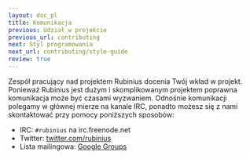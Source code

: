 ```yaml
---
layout: doc_pl
title: Komunikacja
previous: Udział w projekcie
previous_url: contributing
next: Styl programowania
next_url: contributing/style-guide
review: true
---
```


Zespół pracujący nad projektem Rubinius docenia Twój wkład w
projekt. Ponieważ Rubinius jest dużym i skomplikowanym projektem
poprawna komunikacja może być czasami wyzwaniem. Odnośnie komunikacji
polegamy w głównej mierze na kanale IRC, ponadto możesz się z nami
skontaktować przy pomocy poniższych sposobów:

* IRC: `#rubinius` na irc.freenode.net
* Twitter: [twitter.com/rubinius](http://twitter.com/rubinius)
* Lista mailingowa: [Google Groups](http://groups.google.com/group/rubinius-dev)
